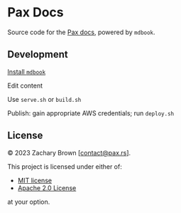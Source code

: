 # Pax Docs

Source code for the [Pax docs](https://docs.pax.rs), powered by `mdbook`.


## Development

[Install `mdbook`](https://rust-lang.github.io/mdBook/guide/installation.html)

Edit content

Use `serve.sh` or `build.sh`

Publish: gain appropriate AWS credentials; run `deploy.sh`


## License 

© 2023 Zachary Brown [contact@pax.rs].

This project is licensed under either of:
 - [MIT license](LICENSE-MIT)
 - [Apache 2.0 License](LICENSE-APACHE)

at your option.
